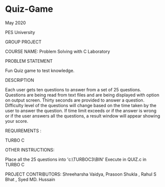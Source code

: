 # Quiz-Game

May 2020 

PES University

GROUP PROJECT

COURSE NAME: Problem Solving with C Laboratory 



PROBLEM STATEMENT

Fun Quiz game to test knowledge. 

DESCRIPTION

Each user gets ten questions to answer from a set of 25 questions. Questions are being read from text 
files and are being displayed with option on output screen. Thirty seconds are provided to answer a question. 
Difficulty level of the questions will change based on the time taken by the user to answer the question. If 
time limit exceeds or if the answer is wrong or if the user answers all the questions, a result window will 
appear showing your score. 

REQUIREMENTS :

TURBO C

OTHER INSTRUCTIONS:

Place all the 25 questions into 'c:\\TURBOC3\\BIN'
Execute in QUIZ.c in TURBO C

PROJECT CONTRIBUTORS:
Shreeharsha Vaidya, Prasoon Shukla 
, Rahul S Bhat
, Syed MD. Hussain

